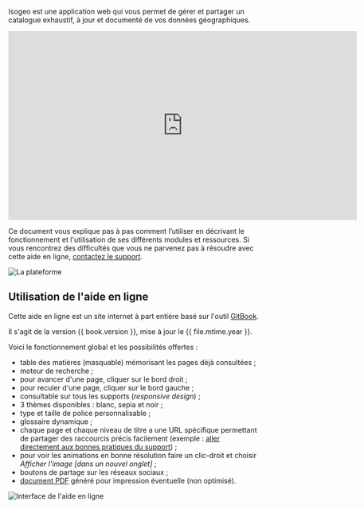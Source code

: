 Isogeo est une application web qui vous permet de gérer et partager un catalogue exhaustif, à jour et documenté de vos données géographiques.

<iframe width="700" height="380" src="https://www.youtube.com/embed/JbBxxpC4hzQ?rel=0" frameborder="0" allowfullscreen></iframe>

Ce document vous explique pas à pas comment l’utiliser en décrivant le fonctionnement et l'utilisation de ses différents modules et ressources. Si vous rencontrez des difficultés que vous ne parvenez pas à résoudre avec cette aide en ligne, [contactez le support](support/README.html).

![La plateforme](/images/offer_schema_platform_modAPI.png "Modules et ressources de la plateforme Isogeo")

## Utilisation de l'aide en ligne

Cette aide en ligne est un site internet à part entière basé sur l'outil [GitBook](https://www.gitbook.com/).

Il s'agit de la version {{ book.version }}, mise à jour le {{ file.mtime.year }}.

Voici le fonctionnement global et les possibilités offertes :

* table des matières (masquable) mémorisant les pages déjà consultées ;
* moteur de recherche ;
* pour avancer d'une page, cliquer sur le bord droit ;
* pour reculer d'une page, cliquer sur le bord gauche ;
* consultable sur tous les supports (*responsive design*) ;
* 3 thèmes disponibles : blanc, sepia et noir ;
* type et taille de police personnalisable ;
* glossaire dynamique ;
* chaque page et chaque niveau de titre a une URL spécifique permettant de partager des raccourcis précis facilement (exemple : [aller directement aux bonnes pratiques du support](/fr/support/README.html#bonnes-pratiques)) ;
* pour voir les animations en bonne résolution faire un clic-droit et choisir *Afficher l'image [dans un nouvel onglet]* ;
* boutons de partage sur les réseaux sociaux ;
* [document PDF](../Isogeo.Help_fr.pdf) généré pour impression éventuelle (non optimisé).

![Interface de l'aide en ligne](/images/GitBook_help.png "Utiliser GitBook")
